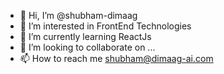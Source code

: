 - 👋 Hi, I’m @shubham-dimaag
- 👀 I’m interested in FrontEnd Technologies
- 🌱 I’m currently learning ReactJs
- 💞️ I’m looking to collaborate on ...
- 📫 How to reach me shubham@dimaag-ai.com

<!---
shubham-dimaag/shubham-dimaag is a ✨ special ✨ repository because its `README.md` (this file) appears on your GitHub profile.
You can click the Preview link to take a look at your changes.
--->
